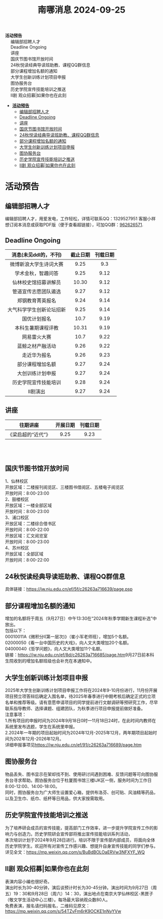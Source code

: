 <!DOCTYPE html>
<html xmlns="http://www.w3.org/1999/xhtml" lang="" xml:lang="">
<head>
  <meta charset="utf-8" />
  <meta name="generator" content="pandoc" />
  <meta name="viewport" content="width=device-width, initial-scale=1.0, user-scalable=yes" />
  <title>南哪消息 2024-09-25</title>
  <style>
    code{white-space: pre-wrap;}
    span.smallcaps{font-variant: small-caps;}
    span.underline{text-decoration: underline;}
    div.column{display: inline-block; vertical-align: top; width: 50%;}
    div.hanging-indent{margin-left: 1.5em; text-indent: -1.5em;}
    ul.task-list{list-style: none;}
  </style>
</head>
<body>
<header id="title-block-header">
<h1 class="title">南哪消息 2024-09-25</h1>
</header>
<nav id="TOC" role="doc-toc">
<ul>
<li><a href="#活动预告"><strong>活动预告</strong></a>
<ul>
<li><a href="#编辑部招聘人才">编辑部招聘人才</a></li>
<li><a href="#deadline-ongoing">Deadline Ongoing</a></li>
<li><a href="#讲座">讲座</a></li>
<li><a href="#国庆节图书馆开放时间">国庆节图书馆开放时间</a></li>
<li><a href="#秋悦读经典导读班助教课程qq群信息">24秋悦读经典导读班助教、课程QQ群信息</a></li>
<li><a href="#部分课程增加名额的通知">部分课程增加名额的通知</a></li>
<li><a href="#大学生创新训练计划项目申报">大学生创新训练计划项目申报</a></li>
<li><a href="#图协服务台">图协服务台</a></li>
<li><a href="#历史学院宣传技能培训之推送">历史学院宣传技能培训之推送</a></li>
<li><a href="#ii剧-观众招募如果你也在此刻">II剧 观众招募|如果你也在此刻</a></li>
</ul></li>
</ul>
</nav>
<ul>
<li><a href="#活动预告"><strong>活动预告</strong></a>
<ul>
<li><a href="#编辑部招聘人才">编辑部招聘人才</a></li>
<li><a href="#deadline-ongoing">Deadline Ongoing</a></li>
<li><a href="#讲座">讲座</a></li>
<li><a href="#国庆节图书馆开放时间">国庆节图书馆开放时间</a></li>
<li><a href="#秋悦读经典导读班助教课程qq群信息">24秋悦读经典导读班助教、课程QQ群信息</a></li>
<li><a href="#部分课程增加名额的通知">部分课程增加名额的通知</a></li>
<li><a href="#大学生创新训练计划项目申报">大学生创新训练计划项目申报</a></li>
<li><a href="#图协服务台">图协服务台</a></li>
<li><a href="#历史学院宣传技能培训之推送">历史学院宣传技能培训之推送</a></li>
<li><a href="#ii剧-观众招募如果你也在此刻">II剧 观众招募|如果你也在此刻</a></li>
</ul></li>
</ul>
<h1 id="活动预告"><strong>活动预告</strong></h1>
<h2 id="编辑部招聘人才">编辑部招聘人才</h2>
<p>编辑部招聘人才，用爱发电，工作轻松，详情可联系QQ：1329527951 客服小祥<br />
想订阅本消息或获取PDF版（便于查看超链接），可加QQ群：<a href="https://qm.qq.com/q/FGX1VYCrGS">962626571</a>.</p>
<h2 id="deadline-ongoing">Deadline Ongoing</h2>
<table>
<thead>
<tr class="header">
<th style="text-align: center;">消息(未见ddl的，不刊)</th>
<th style="text-align: center;">截止日期</th>
<th style="text-align: center;">刊载日期</th>
</tr>
</thead>
<tbody>
<tr class="odd">
<td style="text-align: center;">微博新浪大学生诗词大赛</td>
<td style="text-align: center;">9.25</td>
<td style="text-align: center;">9.3</td>
</tr>
<tr class="even">
<td style="text-align: center;">学术金秋，智趣问答</td>
<td style="text-align: center;">9.25</td>
<td style="text-align: center;">9.12</td>
</tr>
<tr class="odd">
<td style="text-align: center;">仙林校史馆招募讲解员</td>
<td style="text-align: center;">10.30</td>
<td style="text-align: center;">9.12</td>
</tr>
<tr class="even">
<td style="text-align: center;">管道宣传志愿团队遴选</td>
<td style="text-align: center;">9.27</td>
<td style="text-align: center;">9.12</td>
</tr>
<tr class="odd">
<td style="text-align: center;">郑钢教育菁英报名</td>
<td style="text-align: center;">9.24</td>
<td style="text-align: center;">9.14</td>
</tr>
<tr class="even">
<td style="text-align: center;">大气科学学生创新论坛招新</td>
<td style="text-align: center;">9.25</td>
<td style="text-align: center;">9.14</td>
</tr>
<tr class="odd">
<td style="text-align: center;">国优计划报名</td>
<td style="text-align: center;">10.7</td>
<td style="text-align: center;">9.19</td>
</tr>
<tr class="even">
<td style="text-align: center;">本科生暑期课程评教</td>
<td style="text-align: center;">10.31</td>
<td style="text-align: center;">9.19</td>
</tr>
<tr class="odd">
<td style="text-align: center;">网易雷火大赛</td>
<td style="text-align: center;">10.7</td>
<td style="text-align: center;">9.22</td>
</tr>
<tr class="even">
<td style="text-align: center;">蓝鲸之材产融活动</td>
<td style="text-align: center;">9.26</td>
<td style="text-align: center;">9.22</td>
</tr>
<tr class="odd">
<td style="text-align: center;">走近华为报名</td>
<td style="text-align: center;">9.26</td>
<td style="text-align: center;">9.23</td>
</tr>
<tr class="even">
<td style="text-align: center;">部分课程增加名额</td>
<td style="text-align: center;">9.27</td>
<td style="text-align: center;">9.24</td>
</tr>
<tr class="odd">
<td style="text-align: center;">大创训练计划申报</td>
<td style="text-align: center;">9.27</td>
<td style="text-align: center;">9.24</td>
</tr>
<tr class="even">
<td style="text-align: center;">历史学院宣传技能培训</td>
<td style="text-align: center;">9.28</td>
<td style="text-align: center;">9.24</td>
</tr>
<tr class="odd">
<td style="text-align: center;">II剧演出</td>
<td style="text-align: center;">9.27</td>
<td style="text-align: center;">9.24</td>
</tr>
</tbody>
</table>
<h2 id="讲座">讲座</h2>
<table>
<thead>
<tr class="header">
<th style="text-align: center;">往期讲座</th>
<th style="text-align: center;">开展日期</th>
<th style="text-align: center;">刊载日期</th>
</tr>
</thead>
<tbody>
<tr class="odd">
<td style="text-align: center;">《梁启超的“近代”》</td>
<td style="text-align: center;">9.25</td>
<td style="text-align: center;">9.23</td>
</tr>
</tbody>
</table>
<p><br />
<br />
</p>
<h2 id="国庆节图书馆开放时间">国庆节图书馆开放时间</h2>
<p>1、仙林校区<br />
开放区域：二楼报刊阅览区、三楼图书借阅区、五楼电子阅览区<br />
开放时间：8:00-23:00<br />
2、鼓楼校区<br />
开放区域：一楼全部区域<br />
开放时间：8:00-23:00<br />
3、浦口校区<br />
开放区域：二楼综合借书区<br />
开放时间：8:00-22:00<br />
开放区域：汇文阅览室<br />
开放时间：8:00-23:00<br />
4、苏州校区<br />
开放区域：全部区域<br />
开放时间：8:00-22:00<br />
</p>
<h2 id="秋悦读经典导读班助教课程qq群信息">24秋悦读经典导读班助教、课程QQ群信息</h2>
<p>具体链接：<a href="https://jw.nju.edu.cn/ef/5f/c26263a716639/page.psp" class="uri">https://jw.nju.edu.cn/ef/5f/c26263a716639/page.psp</a><br />
</p>
<h2 id="部分课程增加名额的通知">部分课程增加名额的通知</h2>
<p>增加的名额将于周五（9月27日）中午13:30在“2024年秋季学期新生课程补选”中放出。<br />
包括以下：<br />
00010011A《微积分I(第一层次)》（崔小军老师班），增加5个名额。<br />
02000050《看一台中国历史的大戏》，向人文大类增加20个名额。<br />
04000040《哲学问题》，向人文大类增加11个名额。<br />
链接：<a href="https://jw.nju.edu.cn/ef/8d/c26263a716685/page.htm" class="uri">https://jw.nju.edu.cn/ef/8d/c26263a716685/page.htm</a>9月27日前本科生院收到的增加名额班级也会补充在本通知中。</p>
<h2 id="大学生创新训练计划项目申报">大学生创新训练计划项目申报</h2>
<p>2025年大学生创新训练计划项目申报工作将在2024年9-10月份进行，11月份开展项目预立项答辩后确定入围名单，待2025年春季进行中期考核后确定正式的立项名单和推荐等级。请有意愿申请项目的同学提前进行文献调研等预研究工作，尽早联系指导教师、选择课题、组建团队，为秋季进行项目申报提前做好准备。<br />
注意事项：<br />
1.所有项目的申报时间为2024年9月18日0时—11月18日24时，在此时间内教师在系统里发布选题，学生在系统里申报。<br />
2.2024年一年期的项目起始时间为2024年12月-2025年12月，两年期项目起始时间为202年12月-2026年12月。<br />
详细申报事项见<a href="https://jw.nju.edu.cn/ef/91/c26263a716689/page.htm" class="uri">https://jw.nju.edu.cn/ef/91/c26263a716689/page.htm</a></p>
<h2 id="图协服务台">图协服务台</h2>
<p>物品丢失、图书显示在架却找不到、使用研讨间遇到困难、反馈问题等可向图协服务台寻求帮助。图协服务台位于杜厦图书馆三楼IJK区一侧，服务时间为工作日8:00-12:00、14:00-18:00。<br />
同时，图协服务台为广大师生设置爱心箱，提供布洛芬、创可贴、风油精等药品，以及卫生巾、纸巾、纸杯等日用品，供大家按需取用。</p>
<h2 id="历史学院宣传技能培训之推送">历史学院宣传技能培训之推送</h2>
<p>为了培养研会成员的宣传技能，提高部门工作效率，进一步提升学院宣传工作的影响力与创造力。历史学院研会宣传部将推出宣传技能培训系列活动，<br />
本次培训计划于2024年9月28日进行。培训不限于宣传部内部成员，将面向全体历史学院学生。欢迎所有对宣传工作感兴趣、想提升自身宣传技能的同学们参与。<br />
详见全文：<a href="https://mp.weixin.qq.com/s/BuBdBOLOaERVw3NFXYF_WQ" class="uri">https://mp.weixin.qq.com/s/BuBdBOLOaERVw3NFXYF_WQ</a></p>
<h2 id="ii剧-观众招募如果你也在此刻">II剧 观众招募|如果你也在此刻</h2>
<p>表演内容小编也很好奇。<br />
演出时长为30-40分钟，演后谈预计时长为30-45分钟。演出时间为9月27日（周五）19：30和9月28日（周六）14：30，演出地点在南京大学仙林校区-黑匣子（敬文学生活动中心三楼）。每场最大容纳观众数80人。<br />
免费表演，报名请扫码报名，二维码见原文：<a href="https://mp.weixin.qq.com/s/54TZvFm6rK9OCKE1nNyYVw" class="uri">https://mp.weixin.qq.com/s/54TZvFm6rK9OCKE1nNyYVw</a></p>
</body>
</html>

